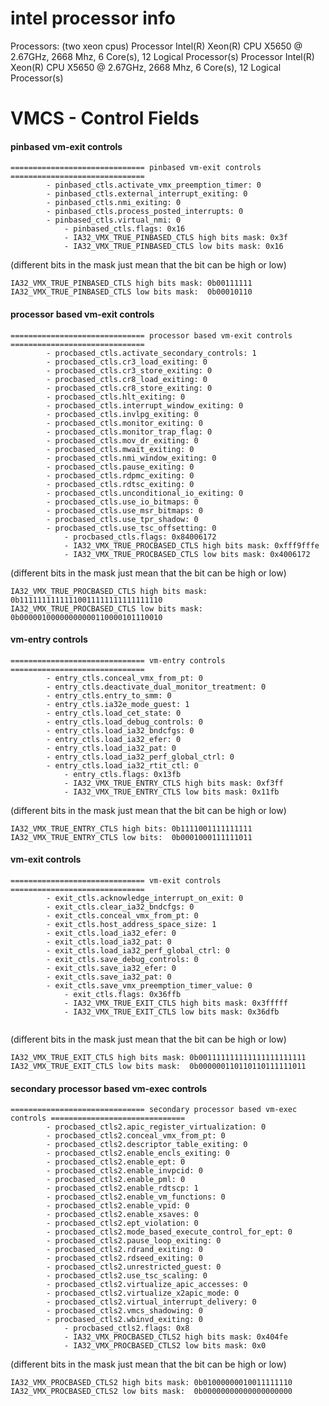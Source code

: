 # intel processor info

Processors: (two xeon cpus)
    Processor	Intel(R) Xeon(R) CPU           X5650  @ 2.67GHz, 2668 Mhz, 6 Core(s), 12 Logical Processor(s)
    Processor	Intel(R) Xeon(R) CPU           X5650  @ 2.67GHz, 2668 Mhz, 6 Core(s), 12 Logical Processor(s)
    
# VMCS - Control Fields

#### pinbased vm-exit controls

```
============================== pinbased vm-exit controls ==============================
		- pinbased_ctls.activate_vmx_preemption_timer: 0
		- pinbased_ctls.external_interrupt_exiting: 0
		- pinbased_ctls.nmi_exiting: 0
		- pinbased_ctls.process_posted_interrupts: 0
		- pinbased_ctls.virtual_nmi: 0
			- pinbased_ctls.flags: 0x16
			- IA32_VMX_TRUE_PINBASED_CTLS high bits mask: 0x3f
			- IA32_VMX_TRUE_PINBASED_CTLS low bits mask: 0x16
```

(different bits in the mask just mean that the bit can be high or low)

```
IA32_VMX_TRUE_PINBASED_CTLS high bits mask: 0b00111111 
IA32_VMX_TRUE_PINBASED_CTLS low bits mask:  0b00010110 
```

#### processor based vm-exit controls

```
============================== processor based vm-exit controls ==============================
		- procbased_ctls.activate_secondary_controls: 1
		- procbased_ctls.cr3_load_exiting: 0
		- procbased_ctls.cr3_store_exiting: 0
		- procbased_ctls.cr8_load_exiting: 0
		- procbased_ctls.cr8_store_exiting: 0
		- procbased_ctls.hlt_exiting: 0
		- procbased_ctls.interrupt_window_exiting: 0
		- procbased_ctls.invlpg_exiting: 0
		- procbased_ctls.monitor_exiting: 0
		- procbased_ctls.monitor_trap_flag: 0
		- procbased_ctls.mov_dr_exiting: 0
		- procbased_ctls.mwait_exiting: 0
		- procbased_ctls.nmi_window_exiting: 0
		- procbased_ctls.pause_exiting: 0
		- procbased_ctls.rdpmc_exiting: 0
		- procbased_ctls.rdtsc_exiting: 0
		- procbased_ctls.unconditional_io_exiting: 0
		- procbased_ctls.use_io_bitmaps: 0
		- procbased_ctls.use_msr_bitmaps: 0
		- procbased_ctls.use_tpr_shadow: 0
		- procbased_ctls.use_tsc_offsetting: 0
			- procbased_ctls.flags: 0x84006172
			- IA32_VMX_TRUE_PROCBASED_CTLS high bits mask: 0xfff9fffe
			- IA32_VMX_TRUE_PROCBASED_CTLS low bits mask: 0x4006172
```

(different bits in the mask just mean that the bit can be high or low)

```
IA32_VMX_TRUE_PROCBASED_CTLS high bits mask: 0b11111111111110011111111111111110 
IA32_VMX_TRUE_PROCBASED_CTLS low bits mask:  0b00000100000000000110000101110010 
```

#### vm-entry controls

```
============================== vm-entry controls ==============================
		- entry_ctls.conceal_vmx_from_pt: 0
		- entry_ctls.deactivate_dual_monitor_treatment: 0
		- entry_ctls.entry_to_smm: 0
		- entry_ctls.ia32e_mode_guest: 1
		- entry_ctls.load_cet_state: 0
		- entry_ctls.load_debug_controls: 0
		- entry_ctls.load_ia32_bndcfgs: 0
		- entry_ctls.load_ia32_efer: 0
		- entry_ctls.load_ia32_pat: 0
		- entry_ctls.load_ia32_perf_global_ctrl: 0
		- entry_ctls.load_ia32_rtit_ctl: 0
			- entry_ctls.flags: 0x13fb
			- IA32_VMX_TRUE_ENTRY_CTLS high bits mask: 0xf3ff
			- IA32_VMX_TRUE_ENTRY_CTLS low bits mask: 0x11fb
```

(different bits in the mask just mean that the bit can be high or low)

```
IA32_VMX_TRUE_ENTRY_CTLS high bits: 0b1111001111111111‬
IA32_VMX_TRUE_ENTRY_CTLS low bits:  0b0001000111111011
```

#### vm-exit controls

```
============================== vm-exit controls ==============================
		- exit_ctls.acknowledge_interrupt_on_exit: 0
		- exit_ctls.clear_ia32_bndcfgs: 0
		- exit_ctls.conceal_vmx_from_pt: 0
		- exit_ctls.host_address_space_size: 1
		- exit_ctls.load_ia32_efer: 0
		- exit_ctls.load_ia32_pat: 0
		- exit_ctls.load_ia32_perf_global_ctrl: 0
		- exit_ctls.save_debug_controls: 0
		- exit_ctls.save_ia32_efer: 0
		- exit_ctls.save_ia32_pat: 0
		- exit_ctls.save_vmx_preemption_timer_value: 0
			- exit_ctls.flags: 0x36ffb
			- IA32_VMX_TRUE_EXIT_CTLS high bits mask: 0x3fffff
			- IA32_VMX_TRUE_EXIT_CTLS low bits mask: 0x36dfb
			
```

(different bits in the mask just mean that the bit can be high or low)

```
IA32_VMX_TRUE_EXIT_CTLS high bits mask: 0b001111111111111111111111
IA32_VMX_TRUE_EXIT_CTLS low bits mask:  0b000000110110110111111011
```

#### secondary processor based vm-exec controls

```
============================== secondary processor based vm-exec controls ==============================
		- procbased_ctls2.apic_register_virtualization: 0
		- procbased_ctls2.conceal_vmx_from_pt: 0
		- procbased_ctls2.descriptor_table_exiting: 0
		- procbased_ctls2.enable_encls_exiting: 0
		- procbased_ctls2.enable_ept: 0
		- procbased_ctls2.enable_invpcid: 0
		- procbased_ctls2.enable_pml: 0
		- procbased_ctls2.enable_rdtscp: 1
		- procbased_ctls2.enable_vm_functions: 0
		- procbased_ctls2.enable_vpid: 0
		- procbased_ctls2.enable_xsaves: 0
		- procbased_ctls2.ept_violation: 0
		- procbased_ctls2.mode_based_execute_control_for_ept: 0
		- procbased_ctls2.pause_loop_exiting: 0
		- procbased_ctls2.rdrand_exiting: 0
		- procbased_ctls2.rdseed_exiting: 0
		- procbased_ctls2.unrestricted_guest: 0
		- procbased_ctls2.use_tsc_scaling: 0
		- procbased_ctls2.virtualize_apic_accesses: 0
		- procbased_ctls2.virtualize_x2apic_mode: 0
		- procbased_ctls2.virtual_interrupt_delivery: 0
		- procbased_ctls2.vmcs_shadowing: 0
		- procbased_ctls2.wbinvd_exiting: 0
			- procbased_ctls2.flags: 0x8
			- IA32_VMX_PROCBASED_CTLS2 high bits mask: 0x404fe
			- IA32_VMX_PROCBASED_CTLS2 low bits mask: 0x0
```

(different bits in the mask just mean that the bit can be high or low)

```
IA32_VMX_PROCBASED_CTLS2 high bits mask: 0b01000000010011111110
IA32_VMX_PROCBASED_CTLS2 low bits mask:  0b00000000000000000000
```
